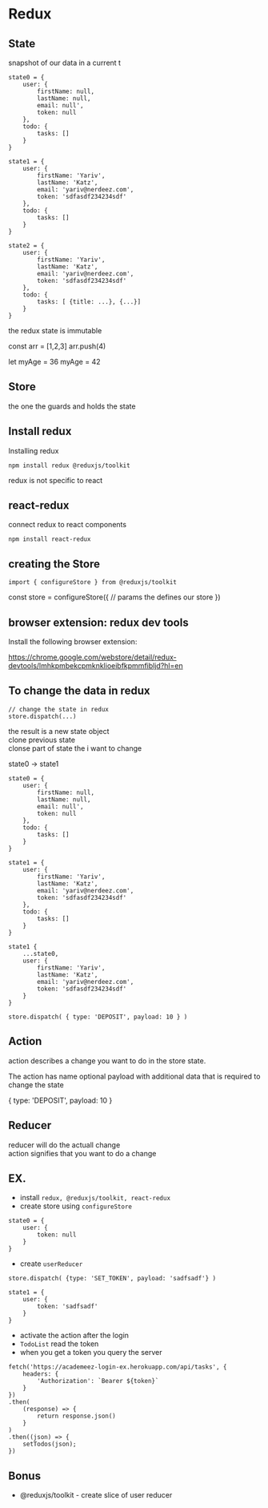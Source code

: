 # Redux

## State

snapshot of our data in a current t

```
state0 = {
	user: {
		firstName: null,
		lastName: null,
		email: null',
		token: null
	},
	todo: {
		tasks: []
	}	
}

state1 = {
	user: {
		firstName: 'Yariv',
		lastName: 'Katz',
		email: 'yariv@nerdeez.com',
		token: 'sdfasdf234234sdf'
	},
	todo: {
		tasks: []
	}	
}

state2 = {
	user: {
		firstName: 'Yariv',
		lastName: 'Katz',
		email: 'yariv@nerdeez.com',
		token: 'sdfasdf234234sdf'
	},
	todo: {
		tasks: [ {title: ...}, {...}]
	}	
}
```

the redux state is immutable

const arr = [1,2,3]
arr.push(4)

let myAge = 36
myAge = 42

## Store

the one the guards and holds the state

## Install redux

Installing redux

```
npm install redux @reduxjs/toolkit
```

redux is not specific to react

## react-redux

connect redux to react components

```
npm install react-redux
```

## creating the Store

```
import { configureStore } from @reduxjs/toolkit
```
const store = configureStore({
	// params the defines our store
})

## browser extension: redux dev tools

Install the following browser extension:

https://chrome.google.com/webstore/detail/redux-devtools/lmhkpmbekcpmknklioeibfkpmmfibljd?hl=en

## To change the data in redux

```
// change the state in redux
store.dispatch(...)
```

the result is a new state object  
clone previous state  
clonse part of state the i want to change  

state0 -> state1

```
state0 = {
	user: {
		firstName: null,
		lastName: null,
		email: null',
		token: null
	},
	todo: {
		tasks: []
	}	
}

state1 = {
	user: {
		firstName: 'Yariv',
		lastName: 'Katz',
		email: 'yariv@nerdeez.com',
		token: 'sdfasdf234234sdf'
	},
	todo: {
		tasks: []
	}	
}

state1 {
	...state0,
	user: {
		firstName: 'Yariv',
		lastName: 'Katz',
		email: 'yariv@nerdeez.com',
		token: 'sdfasdf234234sdf'
	}
}
```

```
store.dispatch( { type: 'DEPOSIT', payload: 10 } )
```

## Action

action describes a change you want to do in the store state.

The action has name
optional payload with additional data that is required to change the state

{ type: 'DEPOSIT', payload: 10 }

## Reducer

reducer will do the actuall change  
action signifies that you want to do a change

## EX.

- install `redux, @reduxjs/toolkit, react-redux`
- create store using `configureStore`

```
state0 = {
	user: {
		token: null
	}
}
```

- create `userReducer`

```
store.dispatch( {type: 'SET_TOKEN', payload: 'sadfsadf'} )
```

```
state1 = {
	user: {
		token: 'sadfsadf'
	}
}
```

- activate the action after the login
- `TodoList` read the token
- when you get a token you query the server

```
fetch('https://academeez-login-ex.herokuapp.com/api/tasks', {
	headers: {
		'Authorization': `Bearer ${token}`
	}
})
.then(
	(response) => {
		return response.json()
	}
)
.then((json) => {
	setTodos(json);
})
```

## Bonus

- @reduxjs/toolkit - create slice of user reducer

